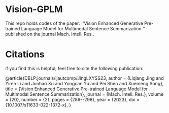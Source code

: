 # Vision-GPLM
This repo holds codes of the paper: ''Vision Enhanced Generative Pre-trained Language Model for Multimodal Sentence Summarization '' published on the journal Mach. Intell. Res..


# Citations
if you find this is helpful, feel free to cite the following publication:

@article{DBLP:journals/ijautcomp/JingLXYSS23,
  author       = {Liqiang Jing and
                  Yiren Li and
                  Junhao Xu and
                  Yongcan Yu and
                  Pei Shen and
                  Xuemeng Song},
  title        = {Vision Enhanced Generative Pre-trained Language Model for Multimodal
                  Sentence Summarization},
  journal      = {Mach. Intell. Res.},
  volume       = {20},
  number       = {2},
  pages        = {289--298},
  year         = {2023},
  doi          = {10.1007/s11633-022-1372-x},
}
